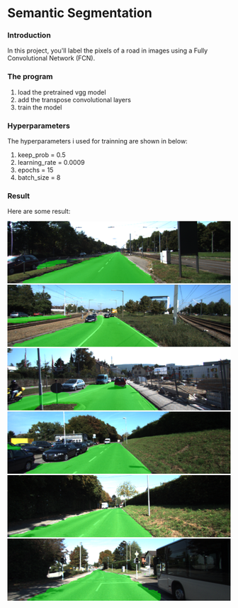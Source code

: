 # Semantic Segmentation
### Introduction
In this project, you'll label the pixels of a road in images using a Fully Convolutional Network (FCN).

### The program
1. load the pretrained vgg model
2. add the transpose convolutional layers
3. train the model

### Hyperparameters
The hyperparameters i used for trainning are shown in below:
1. keep_prob = 0.5
2. learning_rate = 0.0009
3. epochs = 15
4. batch_size = 8

### Result
Here are some result:

![img1](./img/um_000000.png)
![img2](./img/um_000005.png)
![img3](./img/um_000010.png)
![img4](./img/um_000015.png)
![img5](./img/um_000020.png)
![img6](./img/um_000025.png)
